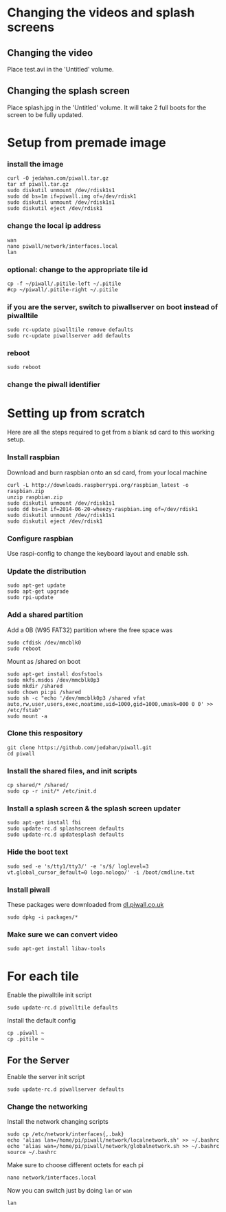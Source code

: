 # Changing the videos and splash screens

## Changing the video

Place test.avi in the 'Untitled' volume.

## Changing the splash screen

Place splash.jpg in the 'Untitled' volume. It will take 2 full boots for the screen to be fully updated.

# Setup from premade image

### install the image

    curl -O jedahan.com/piwall.tar.gz
    tar xf piwall.tar.gz
    sudo diskutil unmount /dev/rdisk1s1
    sudo dd bs=1m if=piwall.img of=/dev/rdisk1
    sudo diskutil unmount /dev/rdisk1s1
    sudo diskutil eject /dev/rdisk1

### change the local ip address

    wan
    nano piwall/network/interfaces.local
    lan

### optional: change to the appropriate tile id

    cp -f ~/piwall/.pitile-left ~/.pitile
    #cp ~/piwall/.pitile-right ~/.pitile

### if you are the server, switch to piwallserver on boot instead of piwalltile

    sudo rc-update piwalltile remove defaults
    sudo rc-update piwallserver add defaults

### reboot

    sudo reboot

### change the piwall identifier

# Setting up from scratch

Here are all the steps required to get from a blank sd card to this working setup.

### Install raspbian

Download and burn raspbian onto an sd card, from your local machine

    curl -L http://downloads.raspberrypi.org/raspbian_latest -o raspbian.zip
    unzip raspbian.zip
    sudo diskutil unmount /dev/rdisk1s1
    sudo dd bs=1m if=2014-06-20-wheezy-raspbian.img of=/dev/rdisk1
    sudo diskutil unmount /dev/rdisk1s1
    sudo diskutil eject /dev/rdisk1

### Configure raspbian

Use raspi-config to change the keyboard layout and enable ssh.

### Update the distribution

    sudo apt-get update
    sudo apt-get upgrade
    sudo rpi-update

### Add a shared partition

Add a 0B (W95 FAT32) partition where the free space was

    sudo cfdisk /dev/mmcblk0
    sudo reboot

Mount as /shared on boot

    sudo apt-get install dosfstools
    sudo mkfs.msdos /dev/mmcblk0p3
    sudo mkdir /shared
    sudo chown pi:pi /shared
    sudo sh -c "echo '/dev/mmcblk0p3 /shared vfat auto,rw,user,users,exec,noatime,uid=1000,gid=1000,umask=000 0 0' >> /etc/fstab"
    sudo mount -a

### Clone this respository

    git clone https://github.com/jedahan/piwall.git
    cd piwall

### Install the shared files, and init scripts

    cp shared/* /shared/
    sudo cp -r init/* /etc/init.d

### Install a splash screen & the splash screen updater

    sudo apt-get install fbi
    sudo update-rc.d splashscreen defaults
    sudo update-rc.d updatesplash defaults

### Hide the boot text

    sudo sed -e 's/tty1/tty3/' -e 's/$/ loglevel=3 vt.global_cursor_default=0 logo.nologo/' -i /boot/cmdline.txt

### Install piwall

These packages were downloaded from [dl.piwall.co.uk](dl.piwall.co.uk)

    sudo dpkg -i packages/*

### Make sure we can convert video

    sudo apt-get install libav-tools

# For each tile

Enable the piwalltile init script

    sudo update-rc.d piwalltile defaults

Install the default config

    cp .piwall ~
    cp .pitile ~

## For the Server

Enable the server init script

    sudo update-rc.d piwallserver defaults

### Change the networking

Install the network changing scripts

    sudo cp /etc/network/interfaces{,.bak}
    echo 'alias lan=/home/pi/piwall/network/localnetwork.sh' >> ~/.bashrc
    echo 'alias wan=/home/pi/piwall/network/globalnetwork.sh >> ~/.bashrc
    source ~/.bashrc

Make sure to choose different octets for each pi

    nano network/interfaces.local

Now you can switch just by doing `lan` or `wan`

    lan
